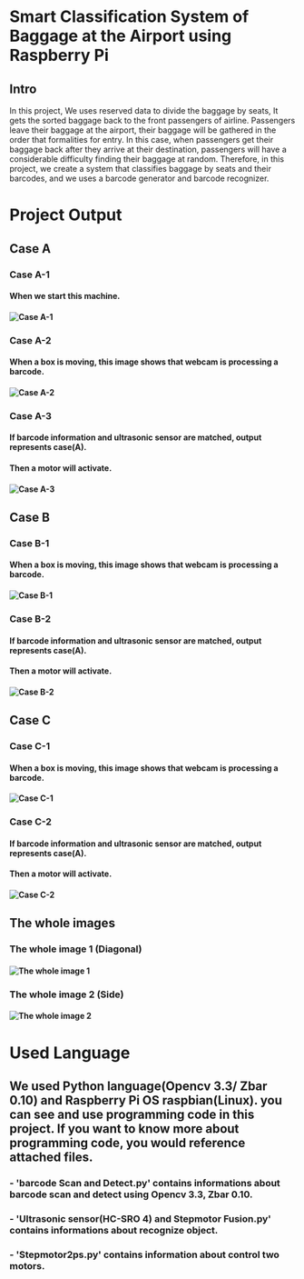 # Smart Classification System of Baggage at the Airport using Raspberry Pi
## Intro
In this project, We uses reserved data to divide the baggage by seats, It gets the sorted baggage back to the front passengers of airline. Passengers leave their baggage at the airport, their baggage will be gathered in the order that formalities for entry. In this case, when passengers get their baggage back after they arrive at their destination, passengers will have a considerable difficulty finding their baggage at random. Therefore, in this project, we create a system that classifies baggage by seats and their barcodes, and we uses a barcode generator and barcode recognizer. 

# Project Output
## Case A
### Case A-1
#### When we start this machine.
#### ![Case A-1](https://github.com/hyeongseokShin/Smart-Classification-System-of-Baggage-at-the-Airport-using-Raspberry-Pi/blob/master/assets/Case%20A-1.png)

### Case A-2
#### When a box is moving, this image shows that webcam is processing a barcode. 
#### ![Case A-2](https://github.com/hyeongseokShin/Smart-Classification-System-of-Baggage-at-the-Airport-using-Raspberry-Pi/blob/master/assets/Case%20A-2.png)

### Case A-3
#### If barcode information and ultrasonic sensor are matched, output represents case(A). 
#### Then a motor will activate.
#### ![Case A-3](https://github.com/hyeongseokShin/Smart-Classification-System-of-Baggage-at-the-Airport-using-Raspberry-Pi/blob/master/assets/Case%20A-3.png)

## Case B
### Case B-1
#### When a box is moving, this image shows that webcam is processing a barcode.
#### ![Case B-1](https://github.com/hyeongseokShin/Smart-Classification-System-of-Baggage-at-the-Airport-using-Raspberry-Pi/blob/master/assets/Case%20B-1.png)

### Case B-2
#### If barcode information and ultrasonic sensor are matched, output represents case(A). 
#### Then a motor will activate.
#### ![Case B-2](https://github.com/hyeongseokShin/Smart-Classification-System-of-Baggage-at-the-Airport-using-Raspberry-Pi/blob/master/assets/Case%20B-2.png)

## Case C
### Case C-1
#### When a box is moving, this image shows that webcam is processing a barcode.
#### ![Case C-1](https://github.com/hyeongseokShin/Smart-Classification-System-of-Baggage-at-the-Airport-using-Raspberry-Pi/blob/master/assets/Case%20C-1.png)

### Case C-2
#### If barcode information and ultrasonic sensor are matched, output represents case(A). 
#### Then a motor will activate.
#### ![Case C-2](https://github.com/hyeongseokShin/Smart-Classification-System-of-Baggage-at-the-Airport-using-Raspberry-Pi/blob/master/assets/Case%20C-2.png)

## The whole images
### The whole image 1 (Diagonal)
#### ![The whole image 1](https://github.com/hyeongseokShin/Smart-Classification-System-of-Baggage-at-the-Airport-using-Raspberry-Pi/blob/master/assets/%EC%A0%84%EC%B2%B4%EC%A0%81%20%EC%82%AC%EC%A7%841.jpg)

### The whole image 2 (Side)
#### ![The whole image 2](https://github.com/hyeongseokShin/Smart-Classification-System-of-Baggage-at-the-Airport-using-Raspberry-Pi/blob/master/assets/%EC%A0%84%EC%B2%B4%EC%A0%81%20%EC%82%AC%EC%A7%842.jpg)


# Used Language 
## We used Python language(Opencv 3.3/ Zbar 0.10) and Raspberry Pi OS raspbian(Linux). you can see and use programming code in this project. If you want to know more about programming code, you would reference attached files.
### - 'barcode Scan and Detect.py' contains informations about barcode scan and detect using Opencv 3.3, Zbar 0.10.
### - 'Ultrasonic sensor(HC-SRO 4) and Stepmotor Fusion.py' contains informations about recognize object.
### - 'Stepmotor2ps.py' contains information about control two motors.
